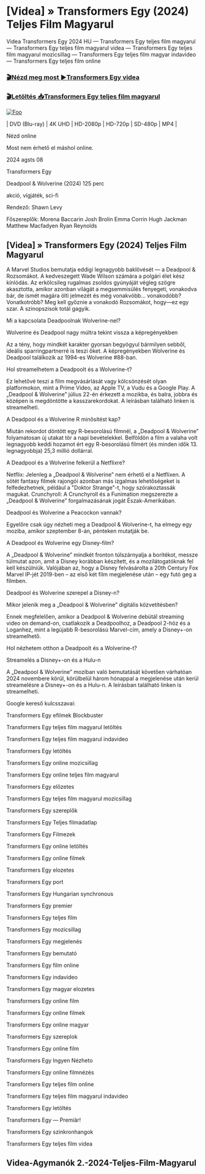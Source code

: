 <h1 tabindex="-1" class="heading-element" dir="auto">[Videa] » Transformers Egy (2024) Teljes Film Magyarul </h1>

Videa Transformers Egy 2024 HU — Transformers Egy teljes film magyarul — Transformers Egy teljes film magyarul videa — Transformers Egy teljes film magyarul mozicsillag — Transformers Egy teljes film magyar indavideo — Transformers Egy teljes film online

<h3><a href="https://dmov.fun/movie/698687/transformers-one-gityub" rel="nofollow">🎬Nézd meg most ►Transformers Egy videa</a></h3>

<h3><a href="https://dmov.fun/movie/698687/transformers-one-gityub" rel="nofollow">🎬Letöltés 📥Transformers Egy teljes film magyarul</a></h3>

<a href="https://dmov.fun/movie/698687/transformers-one-gityub" rel="nofollow"><img src="https://camo.githubusercontent.com/917e6ed5c302499242165dcc02bdbce85c075fd21b35918eb9c0b771855261b8/68747470733a2f2f7374617469632e7769787374617469632e636f6d2f6d656469612f6232343966395f61646163386637306662336634356238383639313639366337376465313866337e6d76322e676966" alt="Foo" style="max-width: 100%;"></a>


| DVD (Blu-ray) | 4K UHD | HD-2080p | HD-720p | SD-480p | MP4 |

Nézd online

Most nem érhető el máshol online.

2024 agsts 08

Transformers Egy

Deadpool & Wolverine (2024) 125 perc

akció, vígjáték, sci-fi

Rendező: Shawn Levy

Főszereplők: Morena Baccarin Josh Brolin Emma Corrin Hugh Jackman Matthew Macfadyen Ryan Reynolds

## [Videa] » Transformers Egy (2024) Teljes Film Magyarul

A Marvel Studios bemutatja eddigi legnagyobb baklövését — a Deadpool & Rozsomákot. A kedveszegett Wade Wilson számára a polgári élet kész kínlódás. Az erkölcsileg rugalmas zsoldos gyúnyáját végleg szögre akasztotta, amikor azonban világát a megsemmisülés fenyegeti, vonakodva bár, de ismét magára ölti jelmezét és még vonakvóbb... vonakodóbb? Vonatkotróbb? Meg kell győznie a vonakodó Rozsomákot, hogy—ez egy szar. A szinopszisok totál gagyik.

Mi a kapcsolata Deadpoolnak Wolverine-nel?

Wolverine és Deadpool nagy múltra tekint vissza a képregényekben

Az a tény, hogy mindkét karakter gyorsan begyógyul bármilyen sebből, ideális sparringpartnerré is teszi őket. A képregényekben Wolverine és Deadpool találkozik az 1994-es Wolverine #88-ban.

Hol streamelhetem a Deadpoolt és a Wolverine-t?

Ez lehetővé teszi a film megvásárlását vagy kölcsönzését olyan platformokon, mint a Prime Video, az Apple TV, a Vudu és a Google Play. A „Deadpool & Wolverine” július 22-én érkezett a mozikba, és balra, jobbra és középen is megdöntötte a kasszarekordokat. A leírásban található linken is streamelheti.

A Deadpool és a Wolverine R minősítést kap?

Miután rekordot döntött egy R-besorolású filmnél, a „Deadpool & Wolverine” folyamatosan új utakat tör a napi bevételekkel. Belföldön a film a valaha volt legnagyobb keddi hozamot ért egy R-besorolású filmért (és minden idők 13. legnagyobbja) 25,3 millió dollárral.

A Deadpool és a Wolverine felkerül a Netflixre?

Netflix: Jelenleg a „Deadpool & Wolverine” nem érhető el a Netflixen. A sötét fantasy filmek rajongói azonban más izgalmas lehetőségeket is felfedezhetnek, például a "Doktor Strange"-t, hogy szórakoztassák magukat. Crunchyroll: A Crunchyroll és a Funimation megszerezte a „Deadpool & Wolverine” forgalmazásának jogát Észak-Amerikában.

Deadpool és Wolverine a Peacockon vannak?

Egyelőre csak úgy nézheti meg a Deadpool & Wolverine-t, ha elmegy egy moziba, amikor szeptember 8-án, pénteken mutatják be.

A Deadpool és Wolverine egy Disney-film?

A „Deadpool & Wolverine” mindkét fronton túlszárnyalja a borítékot, messze túlmutat azon, amit a Disney korábban készített, és a mozilátogatóknak fel kell készülniük. Valójában az, hogy a Disney felvásárolta a 20th Century Fox Marvel IP-jét 2019-ben – az első két film megjelenése után – egy futó geg a filmben.

Deadpool és Wolverine szerepel a Disney-n?

Mikor jelenik meg a „Deadpool & Wolverine” digitális közvetítésben?

Ennek megfelelően, amikor a Deadpool & Wolverine debütál streaming video on demand-on, csatlakozik a Deadpoolhoz, a Deadpool 2-höz és a Loganhez, mint a legújabb R-besorolású Marvel-cím, amely a Disney+-on streamelhető.

Hol nézhetem otthon a Deadpoolt és a Wolverine-t?

Streamelés a Disney+-on és a Hulu-n

A „Deadpool & Wolverine” moziban való bemutatását követően várhatóan 2024 novembere körül, körülbelül három hónappal a megjelenése után kerül streamelésre a Disney+-on és a Hulu-n. A leírásban található linken is streamelheti.

Google kereső kulcsszavai:

Transformers Egy efilmek Blockbuster

Transformers Egy teljes film magyarul letöltés

Transformers Egy teljes film magyarul indavideo

Transformers Egy letöltés

Transformers Egy online mozicsillag

Transformers Egy online teljes film magyarul

Transformers Egy előzetes

Transformers Egy teljes film magyarul mozicsillag

Transformers Egy szereplők

Transformers Egy Teljes filmadatlap

Transformers Egy Filmezek

Transformers Egy online letöltés

Transformers Egy online filmek

Transformers Egy elozetes

Transformers Egy port

Transformers Egy Hungarian synchronous

Transformers Egy premier

Transformers Egy teljes film

Transformers Egy mozicsillag

Transformers Egy megjelenés

Transformers Egy bemutató

Transformers Egy film online

Transformers Egy indavideo

Transformers Egy magyar elozetes

Transformers Egy online film

Transformers Egy online filmek

Transformers Egy online magyar

Transformers Egy szereplok

Transformers Egy online film

Transformers Egy Ingyen Nézheto

Transformers Egy online filmnézés

Transformers Egy teljes film online

Transformers Egy teljes film magyarul indavideo

Transformers Egy letöltés

Transformers Egy — Premiär!

Transformers Egy szinkronhangok

Transformers Egy teljes film videa

## Videa-Agymanók 2.-2024-Teljes-Film-Magyarul

